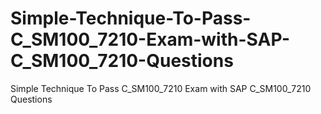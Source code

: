 # Simple-Technique-To-Pass-C_SM100_7210-Exam-with-SAP-C_SM100_7210-Questions
Simple Technique To Pass C_SM100_7210 Exam with SAP C_SM100_7210 Questions
